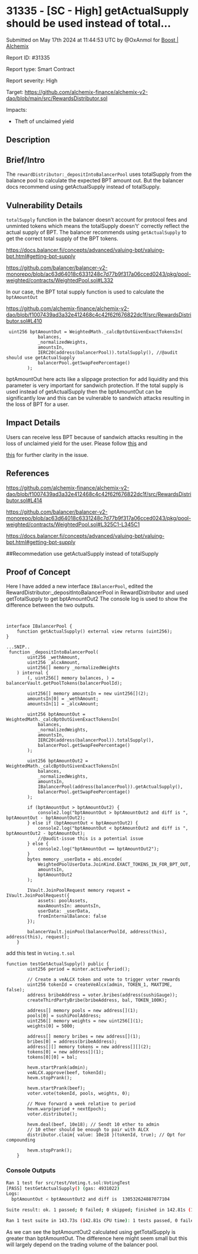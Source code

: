 # 31335 - \[SC - High] getActualSupply should be used instead of total...

Submitted on May 17th 2024 at 11:44:53 UTC by @OxAnmol for [Boost | Alchemix](https://immunefi.com/bounty/alchemix-boost/)

Report ID: #31335

Report type: Smart Contract

Report severity: High

Target: https://github.com/alchemix-finance/alchemix-v2-dao/blob/main/src/RewardsDistributor.sol

Impacts:

* Theft of unclaimed yield

## Description

## Brief/Intro

The `rewardDistributor:_depositIntoBalancerPool` uses totalSupply from the balance pool to calculate the expected BPT amount out. But the balancer docs recommend using getActualSupply instead of totalSupply.

## Vulnerability Details

`totalSupply` function in the balancer doesn’t account for protocol fees and unminted tokens which means the totalSupply doesn't' correctly reflect the actual supply of BPT. The balancer recommends using `getActualSupply` to get the correct total supply of the BPT tokens.

https://docs.balancer.fi/concepts/advanced/valuing-bpt/valuing-bpt.html#getting-bpt-supply

https://github.com/balancer/balancer-v2-monorepo/blob/ac63d64018c6331248c7d77b9f317a06cced0243/pkg/pool-weighted/contracts/WeightedPool.sol#L332

In our case, the BPT total supply function is used to calculate the `bptAmountOut`

https://github.com/alchemix-finance/alchemix-v2-dao/blob/f1007439ad3a32e412468c4c42f62f676822dc1f/src/RewardsDistributor.sol#L410

```solidity
 uint256 bptAmountOut = WeightedMath._calcBptOutGivenExactTokensIn(
            balances,
            _normalizedWeights,
            amountsIn,
            IERC20(address(balancerPool)).totalSupply(), //@audit should use getActualSupply
            balancerPool.getSwapFeePercentage()
        );

```

bptAmountOut here acts like a slippage protection for add liquidity and this parameter is very important for sandwich protection. If the total supply is used instead of getActualSupply then the bptAmountOut can be significantly low and this can be vulnerable to sandwich attacks resulting in the loss of BPT for a user.

## Impact Details

Users can receive less BPT because of sandwich attacks resulting in the loss of unclaimed yield for the user. Please follow [this](https://docs.balancer.fi/guides/builders/join-pool.html#building-a-join-transaction) and

[this](https://solodit.xyz/issues/m-6-balancer-lp-valuation-methodologies-use-the-incorrect-supply-metric-sherlock-olympus-rbs-20-git) for further clarity in the issue.

## References

https://github.com/alchemix-finance/alchemix-v2-dao/blob/f1007439ad3a32e412468c4c42f62f676822dc1f/src/RewardsDistributor.sol#L414

https://github.com/balancer/balancer-v2-monorepo/blob/ac63d64018c6331248c7d77b9f317a06cced0243/pkg/pool-weighted/contracts/WeightedPool.sol#L325C1-L345C1

https://docs.balancer.fi/concepts/advanced/valuing-bpt/valuing-bpt.html#getting-bpt-supply

\##Recommedation use getActualSupply instead of totalSupply

## Proof of Concept

Here I have added a new interface `IBalancerPool`, edited the RewardDistributor:\_depositIntoBalancerPool in RewardDistributor and used getTotalSupply to get bptAmountOut2 The console log is used to show the difference between the two outputs.

```solidity
 

interface IBalancerPool {
    function getActualSupply() external view returns (uint256);
}

...SNIP..
 function _depositIntoBalancerPool(
        uint256 _wethAmount,
        uint256 _alcxAmount,
        uint256[] memory _normalizedWeights
    ) internal {
        (, uint256[] memory balances, ) = balancerVault.getPoolTokens(balancerPoolId);

        uint256[] memory amountsIn = new uint256[](2);
        amountsIn[0] = _wethAmount;
        amountsIn[1] = _alcxAmount;

        uint256 bptAmountOut = WeightedMath._calcBptOutGivenExactTokensIn(
            balances,
            _normalizedWeights,
            amountsIn,
            IERC20(address(balancerPool)).totalSupply(),
            balancerPool.getSwapFeePercentage()
        );

        uint256 bptAmountOut2 = WeightedMath._calcBptOutGivenExactTokensIn(
            balances,
            _normalizedWeights,
            amountsIn,
            IBalancerPool(address(balancerPool)).getActualSupply(),
            balancerPool.getSwapFeePercentage()
        );

        if (bptAmountOut > bptAmountOut2) {
            console2.log("bptAmountOut > bptAmountOut2 and diff is ", bptAmountOut - bptAmountOut2);
        } else if (bptAmountOut < bptAmountOut2) {
            console2.log("bptAmountOut < bptAmountOut2 and diff is ", bptAmountOut2 - bptAmountOut);
            //@audit-issue this is a potential issue
        } else {
            console2.log("bptAmountOut == bptAmountOut2");
        }
        bytes memory _userData = abi.encode(
            WeightedPoolUserData.JoinKind.EXACT_TOKENS_IN_FOR_BPT_OUT,
            amountsIn,
            bptAmountOut2
        );

        IVault.JoinPoolRequest memory request = IVault.JoinPoolRequest({
            assets: poolAssets,
            maxAmountsIn: amountsIn,
            userData: _userData,
            fromInternalBalance: false
        });

        balancerVault.joinPool(balancerPoolId, address(this), address(this), request);
    }

```

add this test in `Voting.t.sol`

```solidity
function testGetActualSupply() public {
        uint256 period = minter.activePeriod();

        // Create a veALCX token and vote to trigger voter rewards
        uint256 tokenId = createVeAlcx(admin, TOKEN_1, MAXTIME, false);
        address bribeAddress = voter.bribes(address(sushiGauge));
        createThirdPartyBribe(bribeAddress, bal, TOKEN_100K);

        address[] memory pools = new address[](1);
        pools[0] = sushiPoolAddress;
        uint256[] memory weights = new uint256[](1);
        weights[0] = 5000;

        address[] memory bribes = new address[](1);
        bribes[0] = address(bribeAddress);
        address[][] memory tokens = new address[][](2);
        tokens[0] = new address[](1);
        tokens[0][0] = bal;

        hevm.startPrank(admin);
        veALCX.approve(beef, tokenId);
        hevm.stopPrank();

        hevm.startPrank(beef);
        voter.vote(tokenId, pools, weights, 0);

        // Move forward a week relative to period
        hevm.warp(period + nextEpoch);
        voter.distribute();

        hevm.deal(beef, 10e18); // Sendt 10 ether to admin
        // 10 ether should be enough to pair with ALCX
        distributor.claim{ value: 10e18 }(tokenId, true); // Opt for compounding

        hevm.stopPrank();
    }
```

### Console Outputs

```bash
Ran 1 test for src/test/Voting.t.sol:VotingTest
[PASS] testGetActualSupply() (gas: 4931022)
Logs:
  bptAmountOut < bptAmountOut2 and diff is  130532624887077104

Suite result: ok. 1 passed; 0 failed; 0 skipped; finished in 142.81s (116.42s CPU time)

Ran 1 test suite in 143.73s (142.81s CPU time): 1 tests passed, 0 failed, 0 skipped (1 total tests)
```

As we can see the bptAmountOut2 calculated using getTotalSupply is greater than bptAmountOut. The difference here might seem small but this will largely depend on the trading volume of the balancer pool.
